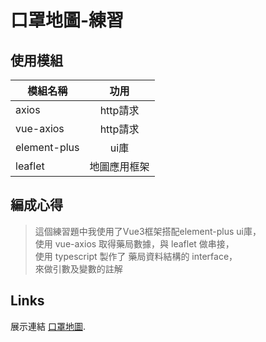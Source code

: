 # 口罩地圖-練習

## 使用模組
| 模組名稱      | 功用          |
| ------------- |:-------------:|
| axios         | http請求      |
| vue-axios     | http請求      |
| element-plus  | ui庫          |
| leaflet       | 地圖應用框架  |
  
## 編成心得
>這個練習題中我使用了Vue3框架搭配element-plus ui庫，<br>
使用 vue-axios 取得藥局數據，與 leaflet 做串接，<br>
使用 typescript 製作了 藥局資料結構的 interface， <br>
來做引數及變數的註解




## Links

展示連結 [口罩地圖](https://mask-map1615.herokuapp.com/).

